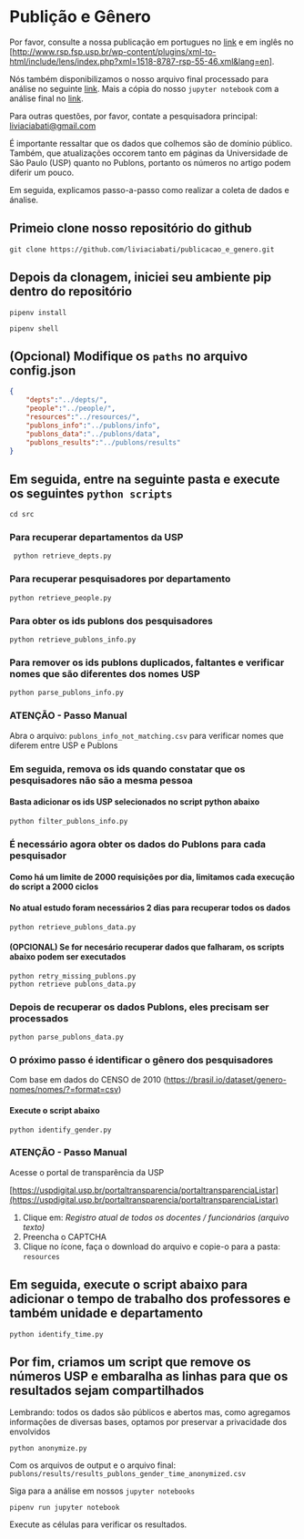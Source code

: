 # Publição e Gênero

Por favor, consulte a nossa publicação em portugues no [link](http://www.rsp.fsp.usp.br/wp-content/plugins/xml-to-html/include/lens/index.php/?xml=1518-8787-rsp-55-46.xml) e em inglês no [http://www.rsp.fsp.usp.br/wp-content/plugins/xml-to-html/include/lens/index.php?xml=1518-8787-rsp-55-46.xml&lang=en].

Nós também disponibilizamos o nosso arquivo final processado para análise no seguinte [link]().
Mais a cópia do nosso `jupyter notebook` com a análise final no [link]().

Para outras questões, por favor, contate a pesquisadora principal: liviaciabati@gmail.com

É importante ressaltar que os dados que colhemos são de domínio público.
Também, que atualizações occorem tanto em páginas da Universidade de São Paulo (USP) quanto no Publons, portanto os números no artigo podem diferir um pouco.

Em seguida, explicamos passo-a-passo como realizar a coleta de dados e ánalise.

## Primeio clone nosso repositório do github

```
git clone https://github.com/liviaciabati/publicacao_e_genero.git
```

## Depois da clonagem, iniciei seu ambiente pip dentro do repositório
```
pipenv install
```

```
pipenv shell
```

## (Opcional) Modifique os `paths` no arquivo config.json

```json
{
    "depts":"../depts/",
    "people":"../people/",
    "resources":"../resources/",
    "publons_info":"../publons/info",
    "publons_data":"../publons/data",
    "publons_results":"../publons/results"
}
```

## Em seguida, entre na seguinte pasta e execute os seguintes `python scripts`

```
cd src
```

### Para recuperar departamentos da USP

```
 python retrieve_depts.py
```

### Para recuperar pesquisadores por departamento

```
python retrieve_people.py
```

### Para obter os ids publons dos pesquisadores

```
python retrieve_publons_info.py
```

### Para remover os ids publons duplicados, faltantes e verificar nomes que são diferentes dos nomes USP

```
python parse_publons_info.py
```

### ATENÇÃO - Passo Manual

Abra o arquivo: `publons_info_not_matching.csv` para verificar nomes que diferem entre USP e Publons

### Em seguida, remova os ids quando constatar que os pesquisadores não são a mesma pessoa
#### Basta adicionar os ids USP selecionados no script python abaixo

```
python filter_publons_info.py
```

### É necessário agora obter os dados do Publons para cada pesquisador
#### Como há um limite de 2000 requisições por dia, limitamos cada execução do script a 2000 ciclos
#### No atual estudo foram necessários 2 dias para recuperar todos os dados

```
python retrieve_publons_data.py
```

#### (OPCIONAL) Se for necesário recuperar dados que falharam, os scripts abaixo podem ser executados

```
python retry_missing_publons.py
python retrieve publons_data.py
```

### Depois de recuperar os dados Publons, eles precisam ser processados

```
python parse_publons_data.py
```

### O próximo passo é identificar o gênero dos pesquisadores
Com base em dados do CENSO de 2010 (https://brasil.io/dataset/genero-nomes/nomes/?=format=csv)
#### Execute o script abaixo
```
python identify_gender.py
```
### ATENÇÃO - Passo Manual
Acesse o portal de transparência da USP

[https://uspdigital.usp.br/portaltransparencia/portaltransparenciaListar](https://uspdigital.usp.br/portaltransparencia/portaltransparenciaListar)

1. Clique em: _Registro atual de todos os docentes / funcionários (arquivo texto)_
2. Preencha o CAPTCHA
3. Clique no ícone, faça o download do arquivo e copie-o para a pasta: `resources`

## Em seguida, execute o script abaixo para adicionar o tempo de trabalho dos professores e também unidade e departamento

```
python identify_time.py
```

## Por fim, criamos um script que remove os números USP e embaralha as linhas para que os resultados sejam compartilhados
Lembrando: todos os dados são públicos e abertos mas, como agregamos informações de diversas bases, optamos por preservar a privacidade dos envolvidos
```
python anonymize.py
```

Com os arquivos de output e o arquivo final: `publons/results/results_publons_gender_time_anonymized.csv`

Siga para a análise em nossos `jupyter notebooks`
```
pipenv run jupyter notebook
```

Execute as células para verificar os resultados.
